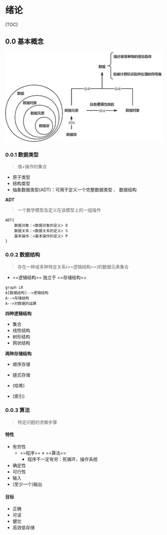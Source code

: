 # 绪论

[TOC]

<div STYLE="page-break-after: always;"></div>

## 0.0 基本概念

<img src="0-绪论.assets/image-20220122172609195.jpg" alt="image-20220122172609195" style="zoom: 67%;" />

### 0.0.1 数据类型

>   值+操作的集合

-   原子类型
-   结构类型
-   抽象数据类型(ADT)：可用于定义一个完整数据类型 、 数据结构

**ADT**

>   一个数学模型及定义在该模型上的一组操作

```
ADT{
	数据对象：<数据对象的定义> D
	数据关系：<数据关系的定义> S
	基本操作：<基本操作的定义> P
}
```

<div STYLE="page-break-after: always;"></div>

### 0.0.2 数据结构

>   存在一种或多种特定关系(==逻辑结构==)的数据元素集合

-   ==逻辑结构== 独立于 ==存储结构==

```mermaid
graph LR
A[数据结构]-->逻辑结构
A-->存储结构
A-->对数据的运算
```

**四种逻辑结构**

-   集合
-   线性结构
-   树形结构
-   网状结构

**两种存储结构**

-   顺序存储

-   链式存储
-   (哈希)
-   (索引)

### 0.0.3 算法

>   特定问题的求解步骤

#### 特性

-   有穷性
    -   ==程序== $\neq$ ==算法==
        -   程序不一定有穷：死循环，操作系统
-   确定性
-   可行性
-   输入
-   (至少一个)输出

#### 目标

-   正确
-   可读
-   健壮
-   高效低存储
